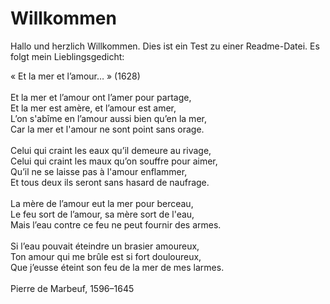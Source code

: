 # Willkommen

Hallo und herzlich Willkommen. Dies ist ein Test zu einer Readme-Datei. Es folgt mein Lieblingsgedicht:

« Et la mer et l’amour… » (1628)<br>
<br>
Et la mer et l’amour ont l’amer pour partage,<br>
Et la mer est amère, et l’amour est amer,<br>
L’on s'abîme en l’amour aussi bien qu’en la mer,<br>
Car la mer et l'amour ne sont point sans orage.<br>
<br>
Celui qui craint les eaux qu’il demeure au rivage,<br>
Celui qui craint les maux qu’on souffre pour aimer,<br>
Qu’il ne se laisse pas à l'amour enflammer,<br>
Et tous deux ils seront sans hasard de naufrage.<br>
<br>
La mère de l’amour eut la mer pour berceau,<br>
Le feu sort de l’amour, sa mère sort de l'eau,<br>
Mais l’eau contre ce feu ne peut fournir des armes.<br>
<br>
Si l’eau pouvait éteindre un brasier amoureux,<br>
Ton amour qui me brûle est si fort douloureux,<br>
Que j’eusse éteint son feu de la mer de mes larmes.<br>
<br>
Pierre de Marbeuf, 1596–1645
